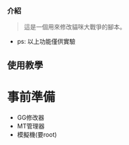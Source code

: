 ### 介紹 
 > 這是一個用來修改貓咪大戰爭的腳本。
 
 - ps: 以上功能僅供實驗
   
## 使用教學

 # 事前準備
 
 
 - GG修改器
 - MT管理器
 - 模擬機(要root)
   
   

